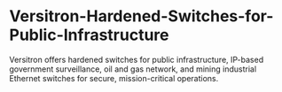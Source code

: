 # Versitron-Hardened-Switches-for-Public-Infrastructure
Versitron offers hardened switches for public infrastructure, IP-based government surveillance, oil and gas network, and mining industrial Ethernet switches for secure, mission-critical operations.
